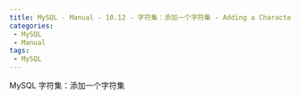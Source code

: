 ```yaml
---
title: MySQL - Manual - 10.12 - 字符集：添加一个字符集 - Adding a Character Set
categories: 
 - MySQL
 - Manual
tags: 
 - MySQL
---
```


MySQL 字符集：添加一个字符集

<!--more-->

